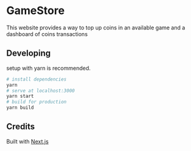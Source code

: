 # GameStore

This website provides a way to top up coins in an available game and a dashboard of coins transactions

## Developing

setup with yarn is recommended.

```bash
# install dependencies
yarn
# serve at localhost:3000
yarn start
# build for production
yarn build
```

## Credits

Built with [Next.js](https://nextjs.org/)
